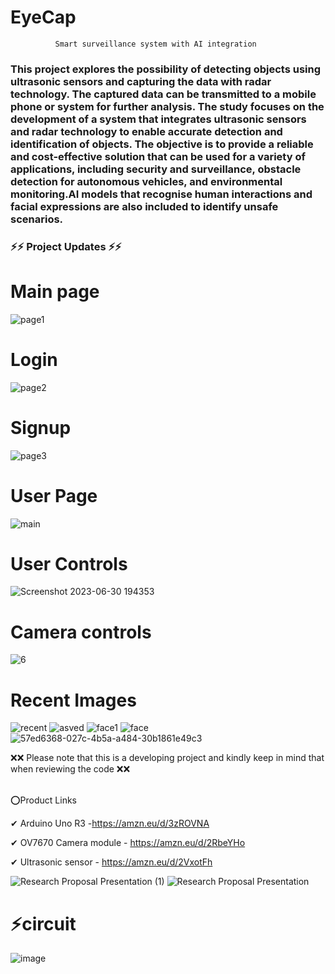 # EyeCap
              Smart surveillance system with AI integration
<h3>This project explores the possibility of detecting objects using ultrasonic sensors and capturing the data with radar technology. The captured data can be transmitted to a mobile phone or system for further analysis. The study focuses on the development of a system that integrates ultrasonic sensors and radar technology to enable accurate detection and identification of objects. The objective is to provide a reliable and cost-effective solution that can be used for a variety of applications, including security and surveillance, obstacle detection for autonomous vehicles, and environmental monitoring.AI models that recognise human interactions and facial expressions are also included to identify unsafe scenarios.
</h3>     
     
<h3>⚡⚡ Project Updates ⚡⚡</h3>
<h1>Main page</h1>

![page1](https://user-images.githubusercontent.com/56949215/236692802-097b6d89-3e6d-458f-a973-cda92fd9c384.png)

<h1>Login</h1>

![page2](https://user-images.githubusercontent.com/56949215/236692803-19baf849-747d-4058-be0f-fcf8d99ae27b.png)

<h1>Signup</h1>

![page3](https://user-images.githubusercontent.com/56949215/236692805-6c1d1425-3a45-4e3c-af93-878dbd59cfa7.png)

<h1>User Page</h1>

![main ](https://github.com/ADHIL007/EyeCap/assets/56949215/ce93f62c-5492-4afd-adfa-fde689d06a6d)

<h1>User Controls</h1>

![Screenshot 2023-06-30 194353](https://github.com/ADHIL007/EyeCap/assets/56949215/8e887415-0d46-42ca-b6cf-8b80ecfd2c9b)

<h1>Camera controls</h1>

![6](https://github.com/ADHIL007/EyeCap/assets/56949215/d79e61fe-f709-445f-98eb-cdab6064f701)

<h1>Recent Images</h1>

![recent](https://github.com/ADHIL007/EyeCap/assets/56949215/723a272d-3fa4-496d-aa8f-3aad7069fc65)
![asved](https://github.com/ADHIL007/EyeCap/assets/56949215/d7427dae-e45d-4b63-a323-32f4b71edb3f)
![face1](https://github.com/ADHIL007/EyeCap/assets/56949215/bfb23230-53bc-4316-876b-b77674445014)
![face](https://github.com/ADHIL007/EyeCap/assets/56949215/fccd8eec-49d5-47df-88a3-e0a3032a3fc7)
![57ed6368-027c-4b5a-a484-30b1861e49c3](https://github.com/ADHIL007/EyeCap/assets/56949215/a8804be5-2d0a-46ed-a712-d6398e9e36e7)



               
❌❌ Please note that this is a developing project and kindly keep in mind that when reviewing the code ❌❌


<br>
⭕Product Links <br>

✔ Arduino Uno R3 -https://amzn.eu/d/3zROVNA


✔ OV7670 Camera module - https://amzn.eu/d/2RbeYHo


✔ Ultrasonic sensor - https://amzn.eu/d/2VxotFh

![Research Proposal Presentation (1)](https://user-images.githubusercontent.com/56949215/235351470-5fe7305c-6cd2-49e2-9cfd-166a2a466d98.png)
![Research Proposal Presentation](https://user-images.githubusercontent.com/56949215/235351471-3ad8a2dc-4757-4fe1-93b4-3f1bbe52aa74.png)

<h1>⚡circuit</h1>

![image](https://user-images.githubusercontent.com/56949215/235351589-c7338431-5855-4a57-bf5a-90b4a7f11565.png)
